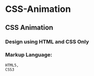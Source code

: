 # CSS-Animation
## CSS Animation
### Design using HTML and CSS Only
### Markup Language:
    HTML5,
    CSS3
